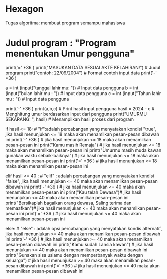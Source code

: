 # Hexagon
Tugas algoritma: membuat program semampu mahasiswa

# Judul program : "Program menentukan Umur pengguna"
print('=' *36 )
print("MASUKAN DATA SESUAI AKTE KELAHIRAN!") # Judul program
print("contoh: 22/09/2004") # Format contoh input data 
print('-' *36 )

a = int (input("tanggal lahir mu: ")) # Input data pengguna
b = int (input("bulan lahir mu  : ")) # Input data pengguna
c = int (input("Tahun lahir mu  : ")) # Input data pengguna

print('-' *36 )
print(a,b,c) # Print hasil input pengguna
hasil = 2024 - c # Menghitung umur berdasarkan input dari pengguna
print("UMURMU SEKARANG: ", hasil) # Menampilkan hasil proses dari program

if hasil <= 18: # "if":adalah percabangan yang menyatakan kondisi "true", jika hasil menunjukan <= 18 maka akan menamilkan pesan-pesan dibawah ini
   print('-' *36 ) # jika hasil menunjukan <= 18 maka akan menamilkan pesan-pesan ini
   print("Kamu masih Remaja") # jika hasil menunjukan <= 18 maka akan menamilkan pesan-pesan ini
   print("Umurmu masih muda kawan gunakan waktu sebaik-baiknya") # jika hasil menunjukan <= 18 maka akan menamilkan pesan-pesan ini
   print('=' *36 ) # jika hasil menunjukan <= 18 maka akan menamilkan pesan-pesan ini

elif hasil <= 40 : # "elif" : adalah percabangan yang menyatakan kondisi "false", jika hasil menunjukan <= 40 maka akan menamilkan pesan-pesan dibawah ini
   print('-' *36 ) # jika hasil menunjukan <= 40 maka akan menamilkan pesan-pesan ini
   print("Kau telah Dewasa")# jika hasil menunjukan <= 40 maka akan menamilkan pesan-pesan ini
   print("Bersikaplah bagaikan orang dewasa, Saling terima dan memaafkan")# jika hasil menunjukan <= 40 maka akan menamilkan pesan-pesan ini
   print('=' *36 ) # jika hasil menunjukan <= 40 maka akan menamilkan pesan-pesan ini

else: # "else" : adalah opsi percabangan yang menyatakan kondis alternatif, jika hasil menunjukan >= 40 maka akan menamilkan pesan-pesan dibawah ini
   print('-' *36 ) # jika hasil menunjukan >= 40 maka akan menamilkan pesan-pesan dibawah ini
   print("Kamu sudah Lansia kawan") # jika hasil menunjukan >= 40 maka akan menamilkan pesan-pesan dibawah ini
   print("Gunakan sisa usiamu dengan memperbanyak waktu dengan keluarga") # jika hasil menunjukan >= 40 maka akan menamilkan pesan-pesan dibawah ini
   print('=' *36 ) # jika hasil menunjukan >= 40 maka akan menamilkan pesan-pesan dibawah ini
